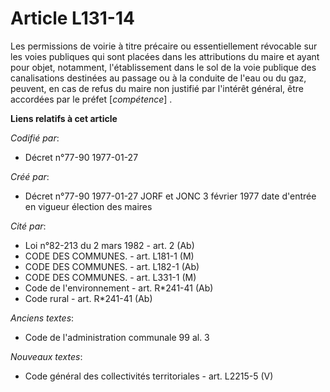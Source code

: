 # Article L131-14

Les permissions de voirie à titre précaire ou essentiellement révocable sur les voies publiques qui sont placées dans les
attributions du maire et ayant pour objet, notamment, l'établissement dans le sol de la voie publique des canalisations
destinées au passage ou à la conduite de l'eau ou du gaz, peuvent, en cas de refus du maire non justifié par l'intérêt
général, être accordées par le préfet [*compétence*] .

**Liens relatifs à cet article**

_Codifié par_:

  - Décret n°77-90 1977-01-27

_Créé par_:

  - Décret n°77-90 1977-01-27 JORF et JONC 3 février 1977 date d'entrée en vigueur élection des maires

_Cité par_:

  - Loi n°82-213 du 2 mars 1982 - art. 2 (Ab)
  - CODE DES COMMUNES. - art. L181-1 (M)
  - CODE DES COMMUNES. - art. L182-1 (Ab)
  - CODE DES COMMUNES. - art. L331-1 (M)
  - Code de l'environnement - art. R*241-41 (Ab)
  - Code rural - art. R*241-41 (Ab)

_Anciens textes_:

  - Code de l'administration communale 99 al. 3

_Nouveaux textes_:

  - Code général des collectivités territoriales - art. L2215-5 (V)
